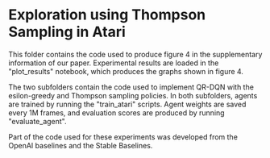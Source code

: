 # Exploration using Thompson Sampling in Atari

This folder contains the code used to produce figure 4 in the supplementary information of our paper. Experimental results are loaded in the "plot_results" notebook, which produces the graphs shown in figure 4.

The two subfolders contain the code used to implement QR-DQN with the esilon-greedy and Thompson sampling policies. In both subfolders, agents are trained by running the "train_atari" scripts. Agent weights are saved every 1M frames, and evaluation scores are produced by running "evaluate_agent".

Part of the code used for these experiments was developed from the OpenAI baselines and the Stable Baselines.

